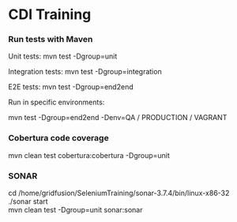 # CDI Training 

### Run tests with Maven
Unit tests: mvn test -Dgroup=unit

Integration tests: mvn test -Dgroup=integration

E2E tests: mvn test -Dgroup=end2end

Run in specific environments: 

mvn test -Dgroup=end2end -Denv=QA / PRODUCTION / VAGRANT

### Cobertura code coverage
mvn clean test cobertura:cobertura -Dgroup=unit 

### SONAR
cd /home/gridfusion/SeleniumTraining/sonar-3.7.4/bin/linux-x86-32 </br>
./sonar start </br>
mvn clean test -Dgroup=unit sonar:sonar 


